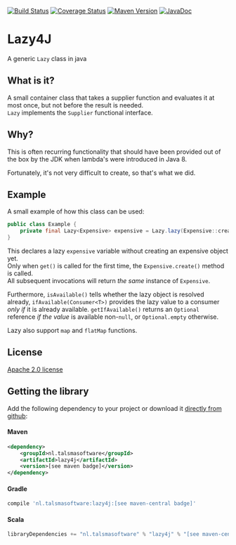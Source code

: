 [![Build Status][ci-img]][ci]
[![Coverage Status][coveralls-img]][coveralls]
[![Maven Version][maven-img]][maven]
[![JavaDoc][javadoc-img]][javadoc]

# Lazy4J

A generic `Lazy` class in java

## What is it?

A small container class that takes a supplier function and evaluates it at most once,
but not before the result is needed.  
`Lazy` implements the `Supplier` functional interface.

## Why?

This is often recurring functionality that should have been provided out of the box by the JDK
when lambda's were introduced in Java 8.

Fortunately, it's not very difficult to create, so that's what we did.

## Example

A small example of how this class can be used:

```java
public class Example {
    private final Lazy<Expensive> expensive = Lazy.lazy(Expensive::create);
}
```

This declares a lazy `expensive` variable without creating an expensive object yet.  
Only when `get()` is called for the first time, the `Expensive.create()` method is called.  
All subsequent invocations will return _the same_ instance of `Expensive`.

Furthermore, `isAvailable()` tells whether the lazy object is resolved already,
`ifAvailable(Consumer<T>)` provides the lazy value to a consumer
_only if_ it is already available. `getIfAvailable()` returns 
an `Optional` reference _if the value_ is available non-`null`, 
or `Optional.empty` otherwise.

Lazy also support `map` and `flatMap` functions.

## License

[Apache 2.0 license](../LICENSE)

## Getting the library

Add the following dependency to your project
or download it [directly from github](https://github.com/talsma-ict/lazy4j/releases):

#### Maven

```xml
<dependency>
    <groupId>nl.talsmasoftware</groupId>
    <artifactId>lazy4j</artifactId>
    <version>[see maven badge]</version>
</dependency>
```

#### Gradle

```groovy
compile 'nl.talsmasoftware:lazy4j:[see maven-central badge]'
```

#### Scala

```scala
libraryDependencies += "nl.talsmasoftware" % "lazy4j" % "[see maven-central badge]"
```


  [ci-img]: https://travis-ci.org/talsma-ict/lazy4j.svg?branch=develop
  [ci]: https://travis-ci.org/talsma-ict/lazy4j
  [maven-img]: https://img.shields.io/maven-metadata/v/http/central.maven.org/maven2/nl/talsmasoftware/lazy4j/maven-metadata.xml.svg
  [maven]: http://mvnrepository.com/artifact/nl.talsmasoftware/lazy4j
  [coveralls-img]: https://coveralls.io/repos/github/talsma-ict/lazy4j/badge.svg
  [coveralls]: https://coveralls.io/github/talsma-ict/lazy4j
  [javadoc-img]: https://www.javadoc.io/badge/nl.talsmasoftware/lazy4j.svg
  [javadoc]: https://www.javadoc.io/doc/nl.talsmasoftware/lazy4j 
  
